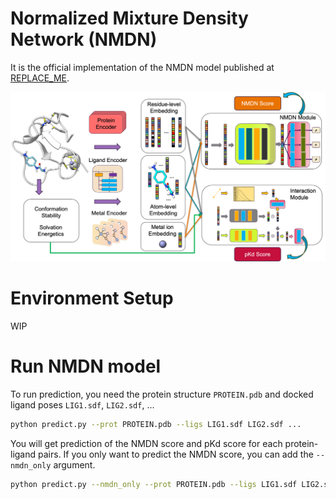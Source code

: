 # Normalized Mixture Density Network (NMDN)

It is the official implementation of the NMDN model published at [REPLACE_ME]().

![](./model.png)

# Environment Setup
WIP

# Run NMDN model
To run prediction, you need the protein structure `PROTEIN.pdb` and docked ligand poses `LIG1.sdf`, `LIG2.sdf`, ...

```bash
python predict.py --prot PROTEIN.pdb --ligs LIG1.sdf LIG2.sdf ...
```

You will get prediction of the NMDN score and pKd score for each protein-ligand pairs. If you only want to predict the NMDN score, you can add the `--nmdn_only` argument.

```bash
python predict.py --nmdn_only --prot PROTEIN.pdb --ligs LIG1.sdf LIG2.sdf ...
```
